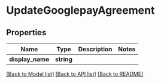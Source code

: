 # UpdateGooglepayAgreement

## Properties
Name | Type | Description | Notes
------------ | ------------- | ------------- | -------------
**display_name** | **string** |  | 

[[Back to Model list]](../README.md#documentation-for-models) [[Back to API list]](../README.md#documentation-for-api-endpoints) [[Back to README]](../README.md)


